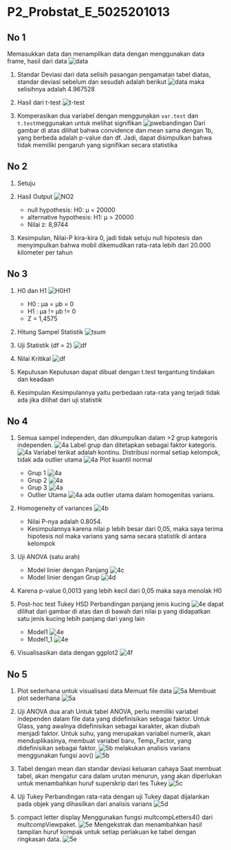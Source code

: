 # P2_Probstat_E_5025201013

## No 1
Memasukkan data dan menampilkan data dengan menggunakan data frame, hasil dari data
![data](https://cdn.discordapp.com/attachments/949602435100467230/980502134174937088/Screen_Shot_2022-05-29_at_23.03.19.png)

1. Standar Deviasi dari data selisih pasangan pengamatan tabel diatas, standar deviasi sebelum dan sesudah adalah berikut
![data](https://cdn.discordapp.com/attachments/949602435100467230/980502133940051998/Screen_Shot_2022-05-29_at_23.03.40.png)
maka selisihnya adalah 4.967528

2. Hasil dari t-test
![t-test](https://cdn.discordapp.com/attachments/949602435100467230/980502133554167808/Screen_Shot_2022-05-29_at_23.04.17.png)
3. Komperasikan dua variabel dengan menggunakan `var.test` dan `t.test`meggunakan untuk melihat signifikan
![pwebandingan](https://cdn.discordapp.com/attachments/949602435100467230/980502133172473946/Screen_Shot_2022-05-29_at_23.04.38.png)
Dari gambar di atas dilihat bahwa convidence dan mean sama dengan 1b, yang berbeda adalah p-value dan df. Jadi, dapat disimpulkan bahwa tidak memiliki pengaruh yang signifikan secara statistika

## No 2
1.  Setuju
2.  Hasil Output
![NO2](https://cdn.discordapp.com/attachments/949602435100467230/980442280315990056/Screen_Shot_2022-05-29_at_18.59.34.png)
    - null hypothesis:
    H0: μ = 20000
    - alternative hypothesis:
    H1: μ > 20000
    - Nilai z:
    8,9744
    
3.  Kesimpulan, Nilai-P kira-kira 0, jadi tidak setuju null hipotesis dan menyimpulkan bahwa mobil dikemudikan rata-rata lebih dari 20.000 kilometer per tahun
 
## No 3
1. H0 dan H1
![H0H1](https://cdn.discordapp.com/attachments/949602435100467230/980468128465182720/Screen_Shot_2022-05-29_at_20.45.42.png)
    - H0 : μa = μb = 0
    - H1 : μa != μb != 0
    - Z = 1,4575
2. Hitung Sampel Statistik
![tsum](https://cdn.discordapp.com/attachments/949602435100467230/980469679120330804/Screen_Shot_2022-05-29_at_20.56.01.png)

3. Uji Statistik (df = 2)
![df](https://cdn.discordapp.com/attachments/949602435100467230/980471434356858940/Screen_Shot_2022-05-29_at_21.02.47.png)

4. Nilai Kritikal
![df](https://cdn.discordapp.com/attachments/949602435100467230/980471783574614076/Screen_Shot_2022-05-29_at_21.04.21.png)

5. Keputusan
Keputusan dapat dibuat dengan t.test tergantung tindakan dan keadaan

6. Kesimpulan
 Kesimpulannya yaitu perbedaan rata-rata yang terjadi tidak ada jika dilihat dari uji statistik

## No 4
1. Semua sampel independen, dan dikumpulkan dalam >2 grup kategoris independen. 
![4a](https://cdn.discordapp.com/attachments/949602435100467230/980487557857030144/Screen_Shot_2022-05-29_at_21.40.57.png)
Label grup dan ditetapkan sebagai faktor kategoris. 
![4a](https://cdn.discordapp.com/attachments/949602435100467230/980487558142259290/Screen_Shot_2022-05-29_at_21.41.39.png)
Variabel terikat adalah kontinu. Distribusi normal setiap kelompok, tidak ada outlier utama
![4a](https://cdn.discordapp.com/attachments/949602435100467230/980487558444240916/Screen_Shot_2022-05-29_at_21.44.51.png)
Plot kuantil normal
    - Grup 1
    ![4a](https://cdn.discordapp.com/attachments/949602435100467230/980487558834290748/Screen_Shot_2022-05-29_at_21.49.09.png)
    - Grup 2
    ![4a](https://cdn.discordapp.com/attachments/949602435100467230/980487559203397672/Screen_Shot_2022-05-29_at_21.49.22.png)
    - Grup 3
    ![4a](https://cdn.discordapp.com/attachments/949602435100467230/980487559807402094/Screen_Shot_2022-05-29_at_21.49.49.png)
    - Outlier Utama
    ![4a](https://cdn.discordapp.com/attachments/949602435100467230/980487560210042920/Screen_Shot_2022-05-29_at_21.50.44.png)
    ada outlier utama dalam homogenitas varians.

2. Homogeneity of variances 
![4b](https://cdn.discordapp.com/attachments/949602435100467230/980487560524599406/Screen_Shot_2022-05-29_at_21.51.01.png)
    -   Nilai P-nya adalah 0.8054.
    -   Kesimpulannya karena nilai p lebih besar dari 0,05, maka saya terima hipotesis nol maka varians yang sama secara statistik di antara kelompok

3.  Uji ANOVA (satu arah)
    - Model linier dengan Panjang 
    ![4c](https://cdn.discordapp.com/attachments/949602435100467230/980487560851763270/Screen_Shot_2022-05-29_at_21.54.43.png)
    - Model linier dengan Grup
    ![4d](https://cdn.discordapp.com/attachments/949602435100467230/980487561506091008/Screen_Shot_2022-05-29_at_21.55.07.png)

4.  Karena p-value 0,0013 yang lebih kecil dari 0,05 maka saya menolak H0
5.  Post-hoc test Tukey HSD
Perbandingan panjang jenis kucing
![4e](https://cdn.discordapp.com/attachments/949602435100467230/980492087038472212/Screen_Shot_2022-05-29_at_22.25.07.png)
dapat dilihat dari gambar di atas dan di bawah dari nilai p yang didapatkan satu jenis kucing lebih panjang dari yang lain
    - Model1
    ![4e](https://cdn.discordapp.com/attachments/949602435100467230/980487625100120104/Screen_Shot_2022-05-29_at_21.55.42.png)
    - Model1_1
    ![4e](https://cdn.discordapp.com/attachments/949602435100467230/980487625351761920/Screen_Shot_2022-05-29_at_21.56.25.png)

6.  Visualisasikan data dengan ggplot2
![4f](https://cdn.discordapp.com/attachments/949602435100467230/980487625649553488/Screen_Shot_2022-05-29_at_21.58.42.png)

## No 5
1. Plot sederhana untuk visualisasi data
Memuat file data
![5a](https://cdn.discordapp.com/attachments/949602435100467230/980498243072950292/Screen_Shot_2022-05-29_at_22.37.19.png)
Membuat plot sederhana
![5a](https://cdn.discordapp.com/attachments/949602435100467230/980498242842288189/Screen_Shot_2022-05-29_at_22.40.47.png)

2. Uji ANOVA dua arah
Untuk tabel ANOVA, perlu memiliki variabel independen dalam file data yang didefinisikan sebagai faktor. Untuk Glass, yang awalnya didefinisikan sebagai karakter, akan diubah menjadi faktor. Untuk suhu, yang merupakan variabel numerik,  akan menduplikasinya, membuat variabel baru, Temp_Factor, yang didefinisikan sebagai faktor.
![5b](https://cdn.discordapp.com/attachments/949602435100467230/980498242569646150/Screen_Shot_2022-05-29_at_22.41.28.png)
melakukan analisis varians menggunakan fungsi aov()
![5b](https://cdn.discordapp.com/attachments/949602435100467230/980498242150207518/Screen_Shot_2022-05-29_at_22.42.01.png)

3. Tabel dengan mean dan standar deviasi keluaran cahaya
Saat membuat tabel, akan mengatur cara dalam urutan menurun, yang akan diperlukan untuk menambahkan huruf superskrip dari tes Tukey
![5c](https://cdn.discordapp.com/attachments/949602435100467230/980498241760153631/Screen_Shot_2022-05-29_at_22.43.29.png)

4. Uji Tukey
Perbandingan rata-rata dengan uji Tukey dapat dijalankan pada objek yang dihasilkan dari analisis varians
![5d](https://cdn.discordapp.com/attachments/949602435100467230/980498241760153631/Screen_Shot_2022-05-29_at_22.43.29.png)

5. compact letter display 
Menggunakan fungsi multcompLetters4() dari multcompViewpaket.
![5e](https://cdn.discordapp.com/attachments/949602435100467230/980498240967434250/Screen_Shot_2022-05-29_at_22.45.22.png)
Mengekstrak dan menambahkan hasil tampilan huruf kompak untuk setiap perlakuan ke tabel dengan ringkasan data.
![5e](https://cdn.discordapp.com/attachments/949602435100467230/980498240682201088/Screen_Shot_2022-05-29_at_22.48.55.png)
